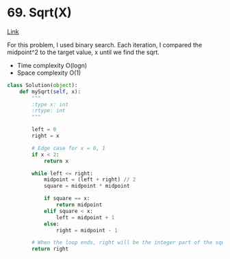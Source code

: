 # 69. Sqrt(X)
[Link](https://leetcode.com/problems/sqrtx/?envType=study-plan-v2&envId=top-interview-150)


For this problem, I used binary search. Each iteration, I compared the midpoint^2 to the target value, x until we find the sqrt.

- Time complexity O(logn)
- Space complexity O(1)

```python
class Solution(object):
    def mySqrt(self, x):
        """
        :type x: int
        :rtype: int
        """

        left = 0
        right = x

        # Edge case for x = 0, 1
        if x < 2:
            return x

        while left <= right:
            midpoint = (left + right) // 2
            square = midpoint * midpoint

            if square == x:
                return midpoint
            elif square < x:
                left = midpoint + 1
            else:
                right = midpoint - 1

        # When the loop ends, right will be the integer part of the square root
        return right
```